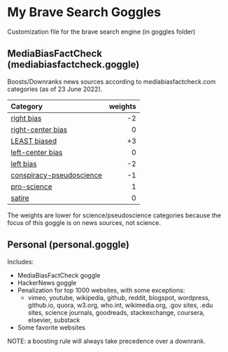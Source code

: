 # My Brave Search Goggles
Customization file for the brave search engine (in goggles folder)

## MediaBiasFactCheck (mediabiasfactcheck.goggle)
Boosts/Downranks news sources according to mediabiasfactcheck.com categories (as of 23 June 2022).

| **Category** | **weights** |  
| :--- | ---: |
[right bias](https://mediabiasfactcheck.com/right/) | -2 |
[right-center bias](https://mediabiasfactcheck.com/right-center/) | 0  |
[LEAST biased](https://mediabiasfactcheck.com/center/) | +3  |
[left-center bias](https://mediabiasfactcheck.com/leftcenter/) | 0  |
[left bias](https://mediabiasfactcheck.com/left/) | -2  |
[conspiracy-pseudoscience](https://mediabiasfactcheck.com/conspiracy/) | -1 |
[pro-science](https://mediabiasfactcheck.com/pro-science/) | 1 | 
[satire](https://mediabiasfactcheck.com/satire/) | 0  |

The weights are lower for science/pseudoscience categories because the focus of this goggle is on news sources, not science.

## Personal (personal.goggle) 
Includes:
- MediaBiasFactCheck goggle
- HackerNews goggle
- Penalization for top 1000 websites, with some exceptions:
    -  vimeo, youtube, wikipedia, github, reddit, blogspot, wordpress, github.io, quora, w3.org, who.int, wikimedia.org, .gov sites, .edu sites, science journals, goodreads, stackexchange, coursera, elsevier, substack
- Some favorite websites

NOTE: a boosting rule will always take precedence over a downrank.
